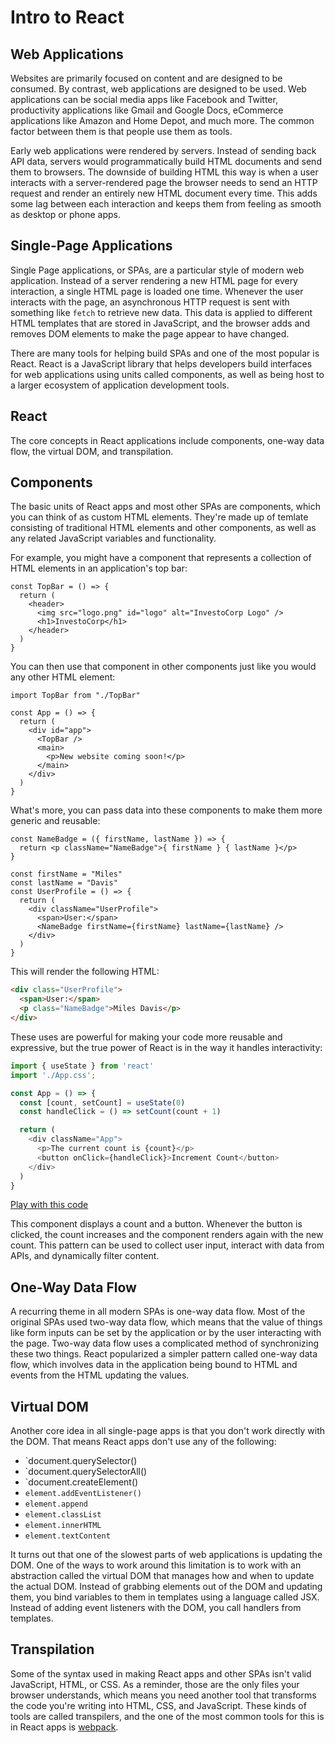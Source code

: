 # Intro to React

## Web Applications

Websites are primarily focused on content and are designed to be consumed. By contrast, web applications are designed to be used. Web applications can be social media apps like Facebook and Twitter, productivity applications like Gmail and Google Docs, eCommerce applications like Amazon and Home Depot, and much more. The common factor between them is that people use them as tools.

Early web applications were rendered by servers. Instead of sending back API data, servers would programmatically build HTML documents and send them to browsers. The downside of building HTML this way is when a user interacts with a server-rendered page the browser needs to send an HTTP request and render an entirely new HTML document every time. This adds some lag between each interaction and keeps them from feeling as smooth as desktop or phone apps.

## Single-Page Applications

Single Page applications, or SPAs, are a particular style of modern web application. Instead of a server rendering a new HTML page for every interaction, a single HTML page is loaded one time. Whenever the user interacts with the page, an asynchronous HTTP request is sent with something like `fetch` to retrieve new data. This data is applied to different HTML templates that are stored in JavaScript, and the browser adds and removes DOM elements to make the page appear to have changed.

There are many tools for helping build SPAs and one of the most popular is React. React is a JavaScript library that helps developers build interfaces for web applications using units called components, as well as being host to a larger ecosystem of application development tools.

## React

The core concepts in React applications include components, one-way data flow, the virtual DOM, and transpilation.

## Components

The basic units of React apps and most other SPAs are components, which you can think of as custom HTML elements. They're made up of temlate consisting of traditional HTML elements and other components, as well as any related JavaScript variables and functionality.

For example, you might have a component that represents a collection of HTML elements in an application's top bar:

```react
const TopBar = () => {
  return (
    <header>
      <img src="logo.png" id="logo" alt="InvestoCorp Logo" />
      <h1>InvestoCorp</h1>
    </header>
  )
}
```

You can then use that component in other components just like you would any other HTML element:

```react
import TopBar from "./TopBar"

const App = () => {
  return (
    <div id="app">
      <TopBar />
      <main>
        <p>New website coming soon!</p>
      </main>
    </div>
  )
}
```

What's more, you can pass data into these components to make them more generic and reusable:

```react
const NameBadge = ({ firstName, lastName }) => {
  return <p className="NameBadge">{ firstName } { lastName }</p>
}
```

```react
const firstName = "Miles"
const lastName = "Davis"
const UserProfile = () => {
  return (
    <div className="UserProfile">
      <span>User:</span>
      <NameBadge firstName={firstName} lastName={lastName} />
    </div>
  )
}
```

This will render the following HTML:

```html
<div class="UserProfile">
  <span>User:</span>
  <p class="NameBadge">Miles Davis</p>
</div>
```

These uses are powerful for making your code more reusable and expressive, but the true power of React is in the way it handles interactivity:

```js
import { useState } from 'react'
import './App.css';

const App = () => {
  const [count, setCount] = useState(0)
  const handleClick = () => setCount(count + 1)

  return (
    <div className="App">
      <p>The current count is {count}</p>
      <button onClick={handleClick}>Increment Count</button>
    </div>
  )
}
```

[Play with this code](https://codesandbox.io/s/sweet-gould-xdbwv?file=/src/App.js)

This component displays a count and a button. Whenever the button is clicked, the count increases and the component renders again with the new count. This pattern can be used to collect user input, interact with data from APIs, and dynamically filter content.

## One-Way Data Flow

A recurring theme in all modern SPAs is one-way data flow. Most of the original SPAs used two-way data flow, which means that the value of things like form inputs can be set by the application or by the user interacting with the page. Two-way data flow uses a complicated method of synchronizing these two things. React popularized a simpler pattern called one-way data flow, which involves data in the application being bound to HTML and events from the HTML updating the values.

## Virtual DOM

Another core idea in all single-page apps is that you don't work directly with the DOM. That means React apps don't use any of the following:

* `document.querySelector()
* `document.querySelectorAll()
* `document.createElement()
* `element.addEventListener()`
* `element.append`
* `element.classList`
* `element.innerHTML`
* `element.textContent`

It turns out that one of the slowest parts of web applications is updating the DOM. One of the ways to work around this limitation is to work with an abstraction called the virtual DOM that manages how and when to update the actual DOM. Instead of grabbing elements out of the DOM and updating them, you bind variables to them in templates using a language called JSX. Instead of adding event listeners with the DOM, you call handlers from templates.

## Transpilation

Some of the syntax used in making React apps and other SPAs isn't valid JavaScript, HTML, or CSS. As a reminder, those are the only files your browser understands, which means you need another tool that transforms the code you're writing into HTML, CSS, and JavaScript. These kinds of tools are called transpilers, and the one of the most common tools for this is in React apps is [webpack](https://webpack.js.org/).
